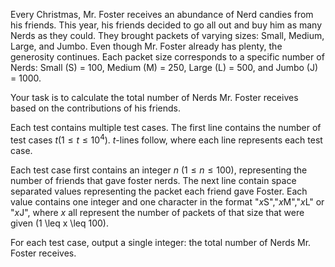Every Christmas, Mr. Foster receives an abundance of Nerd candies from his friends. This
year, his friends decided to go all out and buy him as many Nerds as they could. They
brought packets of varying sizes: Small, Medium, Large, and Jumbo. Even though Mr. Foster
already has plenty, the generosity continues. Each packet size corresponds to a specific
number of Nerds: Small (S) = $100$, Medium (M) = $250$, Large (L) = $500$, and Jumbo (J) =
$1000$.

Your task is to calculate the total number of Nerds Mr. Foster receives based on the
contributions of his friends.


Each test contains multiple test cases. The first line contains the number of test cases $t (1 \leq t \leq 10^4)$. $t$-lines follow, where each line represents each test case.

Each test case first contains an integer $n$ $(1 \leq n \leq 100)$, representing the number of friends that gave foster nerds. The next line contain space separated values representing the packet each friend gave Foster. Each value contains one integer and one character in the format "$x$S","$x$M","$x$L" or "$x$J", where $x$ all represent the number of packets of that size that were given (1 \leq x \leq 100).



For each test case, output a single integer: the total number of Nerds Mr. Foster receives.
